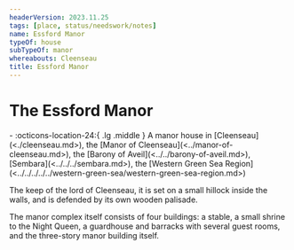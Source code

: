 ```yaml
---
headerVersion: 2023.11.25
tags: [place, status/needswork/notes]
name: Essford Manor
typeOf: house
subTypeOf: manor
whereabouts: Cleenseau
title: Essford Manor
---
```

# The Essford Manor
<div class="grid cards ext-narrow-margin ext-one-column" markdown>
-    :octicons-location-24:{ .lg .middle } A manor house in [Cleenseau](<./cleenseau.md>), the [Manor of Cleenseau](<../manor-of-cleenseau.md>), the [Barony of Aveil](<../../barony-of-aveil.md>), [Sembara](<../../../sembara.md>), the [Western Green Sea Region](<../../../../../western-green-sea/western-green-sea-region.md>)  
</div>


The keep of the lord of Cleenseau, it is set on a small hillock inside the walls, and is defended by its own wooden palisade. 

The manor complex itself consists of four buildings: a stable, a small shrine to the Night Queen, a guardhouse and barracks with several guest rooms, and the three-story manor building itself.